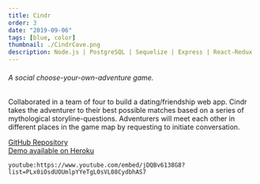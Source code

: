 ```yaml
---
title: Cindr
order: 3
date: "2019-09-06"
tags: [blue, color]
thumbnail: ./CindrCave.png
description: Node.js | PostgreSQL | Sequelize | Express | React-Redux | Phaser | HTML & CSS
---
```


<div class="kg-width-wide">

###### A social choose-your-own-adventure game.

Collaborated in a team of four to build a dating/friendship web app. Cindr takes the adventurer to their best possible matches based on a series of mythological storyline-questions. Adventurers will meet each other in different places in the game map by requesting to initiate conversation.

<a href="https://github.com/The-Outlaws/cindr2"
title="GitHubCindr"
target="_blank"
rel="noopener noreferrer">GitHub Repository
</a><br/>
<a href="http://cindr.herokuapp.com/"
title="Heroku"
target="_blank"
rel="noopener noreferrer">Demo available on Heroku</a>

<!-- \*\*All illustrations for Hydro Bud were created by me with exception to the Home, Stats, and Settings icons sourced from <a href="https://www.flaticon.com/authors/freepik" title="Freepik" target="_blank" rel="noopener noreferrer">Freepik</a>. -->

`youtube:https://www.youtube.com/embed/jDQBv6138G8?list=PLx0iOsdUOUmlpYYeTgL0sVL08CydbhAS7`

</div>
